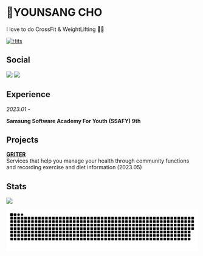 # :muscle:YOUNSANG CHO

I love to do CrossFit & WeightLifting 🏋🏻

[![Hits](https://hits.seeyoufarm.com/api/count/incr/badge.svg?url=https%3A%2F%2Fgithub.com%2FYOUNPRIZE&count_bg=%23F102B6&title_bg=%23555555&icon=ghostery.svg&icon_color=%23E7E7E7&title=hello%3A%29&edge_flat=false)](https://github.com/YOUNPRIZE)

## Social

<img src="https://img.shields.io/badge/ysang10@gmail.com-20a7c9?style=flat-square&logo=Gmail&logoColor=black"/> <a href="https://younprize.tistory.com/"><img src="https://img.shields.io/badge/YOUNPRIZE-C94220?style=flat-square&logo=Tistory&logoColor=black"/>

</a>

## Experience

*2023.01 -*

**Samsung Software Academy For Youth (SSAFY) 9th**

## Projects

[**GRITER**](https://github.com/YOUNPRIZE/GRITER)
<br>
Services that help you manage your health through community functions and recording exercise and diet information (2023.05)

## Stats

<img align='left' width='50%' src="https://github-readme-stats.vercel.app/api/top-langs/?username=YOUNPRIZE&layout=compact&theme=radical">
<br>
<!-- <img align='center' width='35%' src="http://mazassumnida.wtf/api/v2/generate_badge?boj=younprize"> -->

![snake gif](https://github.com/YOUNPRIZE/YOUNPRIZE/blob/output/github-contribution-grid-snake.svg)
